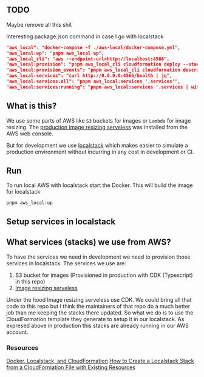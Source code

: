 ## TODO
Maybe remove all this shit

Interesting package.json command in case I go with localstack

```json
"aws_local": "docker-compose -f ./aws-local/docker-compose.yml",
"aws_local:up": "pnpm aws_local up",
"aws_local_cli": "aws --endpoint-url=http://localhost:4566",
"aws_local:provision": "pnpm aws_local_cli cloudformation deploy --stack-name aws_localstack --template-file \"./aws-local/cloudformation.yml\"",
"aws_local:provision_events": "pnpm aws_local_cli cloudformation describe-stack-events --stack-name aws_localstack",
"aws_local:services": "curl http://0.0.0.0:4566/health | jq",
"aws_local:services:all": "pnpm aws_local:services '.services'",
"aws_local:services:running": "pnpm aws_local:services '.services | with_entries(select(.value == \"running\"))'"

```


## What is this?
We use some parts of AWS like `S3` buckets for images or `Lambda` for image
resizing. The [production image resizing serveless](https://aws.amazon.com/solutions/implementations/serverless-image-handler/) was installed from the AWS web console.

But for development we use [localstack](https://github.com/localstack/localstack) which makes easier to simulate a production environment without incurring in any cost in development or CI.

## Run
To run local AWS with localstack start the Docker. This will build the
image for localstack
```
pnpm aws_local:up
```

## Setup services in localstack

## What services (stacks) we use from AWS?
To have the services we need in development we need to provision those services
in localstack. The services we use are:
1. S3 bucket for images (Provisioned in production with CDK (Typescript) in this
   repo)
2. [Image resizing serveless](https://aws.amazon.com/solutions/implementations/serverless-image-handler/)

Under the hood Image resizing serveless use CDK. We could bring all that code to
this repo but I think the maintainers of that repo do a much better job than me
keeping the stacks there updated. So what we do is to use the CloudFormation
template they generate to setup it in our localstack. As expresed above in
production this stacks are already running in our AWS account.

### Resources
[Docker, Localstack, and CloudFormation](https://mmarcosab.medium.com/docker-localstack-and-cloudformation-4f4922f472f1)
[How to Create a Localstack Stack from a CloudFormation File with Existing Resources](https://saturncloud.io/blog/how-to-create-a-localstack-stack-from-a-cloudformation-file-with-existing-resources/)
